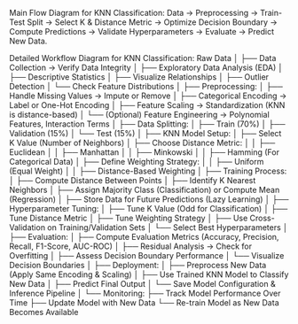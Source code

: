 Main Flow Diagram for KNN Classification:
Data → Preprocessing → Train-Test Split → Select K & Distance Metric → Optimize Decision Boundary → Compute Predictions → Validate Hyperparameters → Evaluate → Predict New Data.

Detailed Workflow Diagram for KNN Classification:
Raw Data
│
├── Data Collection → Verify Data Integrity
│
├── Exploratory Data Analysis (EDA)
│ ├── Descriptive Statistics
│ ├── Visualize Relationships
│ ├── Outlier Detection
│ └── Check Feature Distributions
│
├── Preprocessing:
│ ├── Handle Missing Values → Impute or Remove
│ ├── Categorical Encoding → Label or One-Hot Encoding
│ ├── Feature Scaling → Standardization (KNN is distance-based)
│ └── (Optional) Feature Engineering → Polynomial Features, Interaction Terms
│
├── Data Splitting:
│ ├── Train (70%)
│ ├── Validation (15%)
│ └── Test (15%)
│
├── KNN Model Setup:
│ ├── Select K Value (Number of Neighbors)
│ ├── Choose Distance Metric:
│ │ ├── Euclidean
│ │ ├── Manhattan
│ │ ├── Minkowski
│ │ ├── Hamming (For Categorical Data)
│ ├── Define Weighting Strategy:
│ │ ├── Uniform (Equal Weight)
│ │ ├── Distance-Based Weighting
│
├── Training Process:
│ ├── Compute Distance Between Points
│ ├── Identify K Nearest Neighbors
│ ├── Assign Majority Class (Classification) or Compute Mean (Regression)
│ ├── Store Data for Future Predictions (Lazy Learning)
│
├── Hyperparameter Tuning:
│ ├── Tune K Value (Odd for Classification)
│ ├── Tune Distance Metric
│ ├── Tune Weighting Strategy
│ ├── Use Cross-Validation on Training/Validation Sets
│ └── Select Best Hyperparameters
│
├── Evaluation:
│ ├── Compute Evaluation Metrics (Accuracy, Precision, Recall, F1-Score, AUC-ROC)
│ ├── Residual Analysis → Check for Overfitting
│ ├── Assess Decision Boundary Performance
│ └── Visualize Decision Boundaries
│
├── Deployment:
│ ├── Preprocess New Data (Apply Same Encoding & Scaling)
│ ├── Use Trained KNN Model to Classify New Data
│ ├── Predict Final Output
│ └── Save Model Configuration & Inference Pipeline
│
└── Monitoring:
   ├── Track Model Performance Over Time
   ├── Update Model with New Data
   └── Re-train Model as New Data Becomes Available